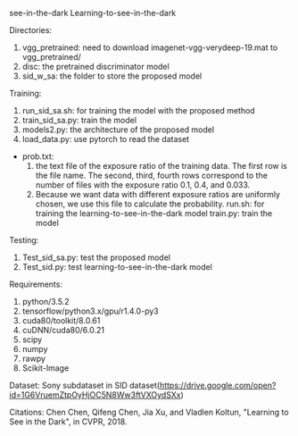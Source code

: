 see-in-the-dark
Learning-to-see-in-the-dark

Directories:
1. vgg_pretrained: need to download imagenet-vgg-verydeep-19.mat to vgg_pretrained/
2. disc: the pretrained discriminator model
3. sid_w_sa: the folder to store the proposed model



Training:

1. run_sid_sa.sh: for training the model with the proposed method
2. train_sid_sa.py: train the model
3. models2.py: the architecture of the proposed model
4. load_data.py: use pytorch to read the dataset
  -  prob.txt: 
      1. the text file of the exposure ratio of the training data. The first row is the file name. The second, third, fourth            rows correspond to the number of files with the exposure ratio 0.1, 0.4, and 0.033.
      2. Because we want data with different exposure ratios are uniformly chosen, we use this file to calculate the        probability.
run.sh: for training the learning-to-see-in-the-dark model
train.py: train the model

Testing:

1. Test_sid_sa.py: test the proposed model
2. Test_sid.py: test learning-to-see-in-the-dark model

Requirements:
1. python/3.5.2
2. tensorflow/python3.x/gpu/r1.4.0-py3
3. cuda80/toolkit/8.0.61
4. cuDNN/cuda80/6.0.21
5. scipy
6. numpy
7. rawpy
8. Scikit-Image

Dataset:
Sony subdataset in SID dataset(https://drive.google.com/open?id=1G6VruemZtpOyHjOC5N8Ww3ftVXOydSXx)

Citations:
Chen Chen, Qifeng Chen, Jia Xu, and Vladlen Koltun, "Learning to See in the Dark", in CVPR, 2018.


